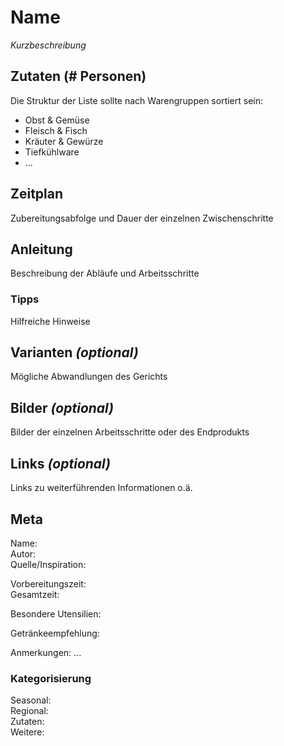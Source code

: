 # Name
*Kurzbeschreibung*

## Zutaten (# Personen)
Die Struktur der Liste sollte nach Warengruppen sortiert sein:

* Obst & Gemüse
* Fleisch & Fisch
* Kräuter & Gewürze
* Tiefkühlware
* ...

## Zeitplan
Zubereitungsabfolge und Dauer der einzelnen Zwischenschritte

## Anleitung
Beschreibung der Abläufe und Arbeitsschritte

### Tipps
Hilfreiche Hinweise

## Varianten *(optional)*
Mögliche Abwandlungen des Gerichts

## Bilder *(optional)*
Bilder der einzelnen Arbeitsschritte oder des Endprodukts

## Links *(optional)*
Links zu weiterführenden Informationen o.ä.

## Meta
Name:    
Autor:   
Quelle/Inspiration:   

Vorbereitungszeit:    
Gesamtzeit: 

Besondere Utensilien:   

Getränkeempfehlung:    

Anmerkungen: ...

### Kategorisierung
Seasonal:   
Regional:    
Zutaten:    
Weitere:
